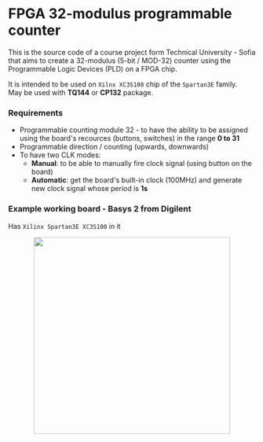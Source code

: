 # FPGA 32-modulus programmable counter

This is the source code of a course project form Technical University - Sofia that aims to create a 32-modulus (5-bit / MOD-32) counter using the Programmable Logic Devices (PLD) on a FPGA chip.

It is intended to be used on `Xilnx XC3S100` chip of the `Spartan3E` family.<br/>
May be used with **TQ144** or **CP132** package.

### Requirements
- Programmable counting module 32 - to have the ability to be assigned using the board's recources (buttons, switches) in the range **0 to 31**
- Programmable direction / counting (upwards, downwards)
- To have two CLK modes:
  -  **Manual**: to be able to manually fire clock signal (using button on the board)
  -  **Automatic**: get the board's built-in clock (100MHz) and generate new clock signal whose period is **1s**

### Example working board - Basys 2 from Digilent
Has `Xilinx Spartan3E XC3S100` in it
<p align="center">
  <a href="https://laravel.com" target="_blank">
    <img src="https://digilent.com/reference/_media/reference/programmable-logic/basys-2/basys2-0.png" width="400" alt"Basys 2 from Digilent">
  </a>
</p>
